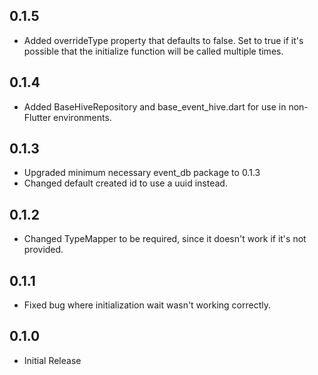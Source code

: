 ## 0.1.5

* Added overrideType property that defaults to false. Set to true if it's possible that the initialize function will be called multiple times.

## 0.1.4

* Added BaseHiveRepository and base_event_hive.dart for use in non-Flutter environments.

## 0.1.3

* Upgraded minimum necessary event_db package to 0.1.3
* Changed default created id to use a uuid instead.

## 0.1.2

* Changed TypeMapper to be required, since it doesn't work if it's not provided.

## 0.1.1

* Fixed bug where initialization wait wasn't working correctly.

## 0.1.0

* Initial Release
